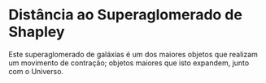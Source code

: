 # Distância ao Superaglomerado de Shapley

Este superaglomerado de galáxias é um dos maiores objetos que realizam um
movimento de contração; objetos maiores que isto expandem, junto com o Universo.
